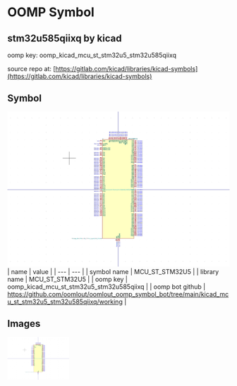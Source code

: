# OOMP Symbol  
## stm32u585qiixq  by kicad  
  
oomp key: oomp_kicad_mcu_st_stm32u5_stm32u585qiixq  
  
source repo at: [https://gitlab.com/kicad/libraries/kicad-symbols](https://gitlab.com/kicad/libraries/kicad-symbols)  
## Symbol  
  
[![working.png](working_600.png)](working.png)  
| name | value | 
| --- | --- | 
| symbol name | MCU_ST_STM32U5 | 
| library name | MCU_ST_STM32U5 | 
| oomp key | oomp_kicad_mcu_st_stm32u5_stm32u585qiixq | 
| oomp bot github | https://github.com/oomlout/oomlout_oomp_symbol_bot/tree/main/kicad_mcu_st_stm32u5_stm32u585qiixq/working | 
## Images  
  
[![working.png](working_140.png)](working.png)  
